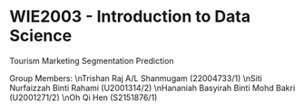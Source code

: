 # WIE2003 - Introduction to Data Science
Tourism Marketing Segmentation Prediction

Group Members:
\nTrishan Raj A/L Shanmugam (22004733/1)
\nSiti Nurfaizzah Binti Rahami (U2001314/2)
\nHananiah Basyirah Binti Mohd Bakri (U2001271/2)
\nOh Qi Hen (S2151876/1)

